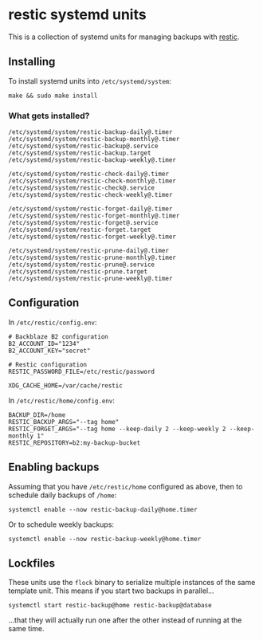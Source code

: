 # restic systemd units

This is a collection of systemd units for managing backups with
[restic][].

[restic]: https://restic.net/

## Installing

To install systemd units into `/etc/systemd/system`:

    make && sudo make install

### What gets installed?

    /etc/systemd/system/restic-backup-daily@.timer
    /etc/systemd/system/restic-backup-monthly@.timer
    /etc/systemd/system/restic-backup@.service
    /etc/systemd/system/restic-backup.target
    /etc/systemd/system/restic-backup-weekly@.timer

    /etc/systemd/system/restic-check-daily@.timer
    /etc/systemd/system/restic-check-monthly@.timer
    /etc/systemd/system/restic-check@.service
    /etc/systemd/system/restic-check-weekly@.timer
    
    /etc/systemd/system/restic-forget-daily@.timer
    /etc/systemd/system/restic-forget-monthly@.timer
    /etc/systemd/system/restic-forget@.service
    /etc/systemd/system/restic-forget.target
    /etc/systemd/system/restic-forget-weekly@.timer
    
    /etc/systemd/system/restic-prune-daily@.timer
    /etc/systemd/system/restic-prune-monthly@.timer
    /etc/systemd/system/restic-prune@.service
    /etc/systemd/system/restic-prune.target
    /etc/systemd/system/restic-prune-weekly@.timer

## Configuration

In `/etc/restic/config.env`:

    # Backblaze B2 configuration
    B2_ACCOUNT_ID="1234"
    B2_ACCOUNT_KEY="secret"

    # Restic configuration
    RESTIC_PASSWORD_FILE=/etc/restic/password

    XDG_CACHE_HOME=/var/cache/restic

In `/etc/restic/home/config.env`:

    BACKUP_DIR=/home
    RESTIC_BACKUP_ARGS="--tag home"
    RESTIC_FORGET_ARGS="--tag home --keep-daily 2 --keep-weekly 2 --keep-monthly 1"
    RESTIC_REPOSITORY=b2:my-backup-bucket

## Enabling backups

Assuming that you have `/etc/restic/home` configured as above, then to
schedule daily backups of `/home`:

    systemctl enable --now restic-backup-daily@home.timer

Or to schedule weekly backups:

    systemctl enable --now restic-backup-weekly@home.timer

## Lockfiles

These units use the `flock` binary to serialize multiple instances of
the same template unit.  This means if you start two backups in
parallel...

    systemctl start restic-backup@home restic-backup@database

...that they will actually run one after the other instead of running
at the same time.
